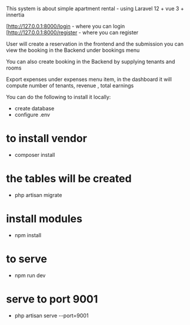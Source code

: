 This system is about simple apartment rental - using Laravel 12 + vue 3 + innertia

[http://127.0.0.1:8000/login - where you can login
[http://127.0.0.1:8000/register - where you can register

User will create a reservation in the frontend and the submission 
you can view the booking in the Backend under bookings menu

You can also create booking in the Backend by supplying tenants and rooms

Export expenses under expenses menu item, in the dashboard it will compute number of tenants, revenue , total earnings

You can do the following to install it locally:

- create database
- configure .env

# to install vendor
- composer install

# the tables will be created
- php artisan migrate

# install modules
- npm install

# to serve 
- npm run dev

# serve to port 9001
- php artisan serve --port=9001

